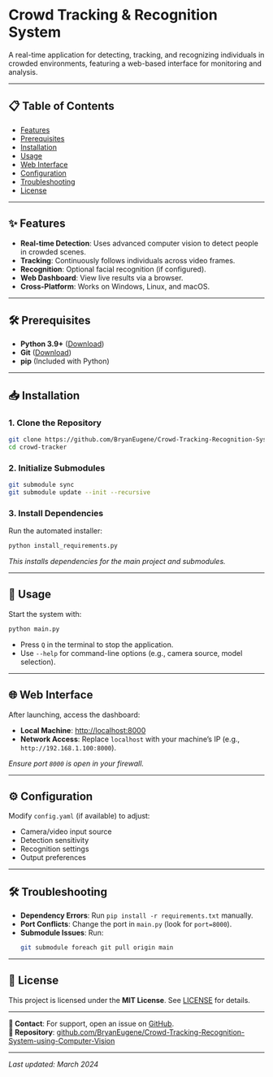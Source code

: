 # Crowd Tracking & Recognition System  

A real-time application for detecting, tracking, and recognizing individuals in crowded environments, featuring a web-based interface for monitoring and analysis.  

---

## 📋 Table of Contents  
- [Features](#-features)  
- [Prerequisites](#-prerequisites)  
- [Installation](#-installation)  
- [Usage](#-usage)  
- [Web Interface](#-web-interface)  
- [Configuration](#-configuration)  
- [Troubleshooting](#-troubleshooting)  
- [License](#-license)  

---

## ✨ Features  
- **Real-time Detection**: Uses advanced computer vision to detect people in crowded scenes.  
- **Tracking**: Continuously follows individuals across video frames.  
- **Recognition**: Optional facial recognition (if configured).  
- **Web Dashboard**: View live results via a browser.  
- **Cross-Platform**: Works on Windows, Linux, and macOS.  

---

## 🛠 Prerequisites  
- **Python 3.9+** ([Download](https://www.python.org/downloads/))  
- **Git** ([Download](https://git-scm.com/))  
- **pip** (Included with Python)  

---

## 📥 Installation  

### 1. Clone the Repository  
```bash  
git clone https://github.com/BryanEugene/Crowd-Tracking-Recognition-System-using-Computer-Vision 
cd crowd-tracker  
```  

### 2. Initialize Submodules  
```bash  
git submodule sync  
git submodule update --init --recursive  
```  

### 3. Install Dependencies  
Run the automated installer:  
```bash  
python install_requirements.py  
```  
*This installs dependencies for the main project and submodules.*  

---

## 🚀 Usage  
Start the system with:  
```bash  
python main.py  
```  
- Press `Q` in the terminal to stop the application.  
- Use `--help` for command-line options (e.g., camera source, model selection).  

---

## 🌐 Web Interface  
After launching, access the dashboard:  
- **Local Machine**: [http://localhost:8000](http://localhost:8000)  
- **Network Access**: Replace `localhost` with your machine’s IP (e.g., `http://192.168.1.100:8000`).  

*Ensure port `8000` is open in your firewall.*  

---

## ⚙️ Configuration  
Modify `config.yaml` (if available) to adjust:  
- Camera/video input source  
- Detection sensitivity  
- Recognition settings  
- Output preferences  

---

## 🛠 Troubleshooting  
- **Dependency Errors**: Run `pip install -r requirements.txt` manually.  
- **Port Conflicts**: Change the port in `main.py` (look for `port=8000`).  
- **Submodule Issues**: Run:  
  ```bash  
  git submodule foreach git pull origin main  
  ```  

---

## 📜 License  
This project is licensed under the **MIT License**. See [LICENSE](LICENSE) for details.  

---

**📧 Contact**: For support, open an issue on [GitHub](https://github.com/BryanEugene/Crowd-Tracking-Recognition-System-using-Computer-Vision).  
**🔗 Repository**: [github.com/BryanEugene/Crowd-Tracking-Recognition-System-using-Computer-Vision](https://github.com/BryanEugene/Crowd-Tracking-Recognition-System-using-Computer-Vision)  

--- 

*Last updated: March 2024*